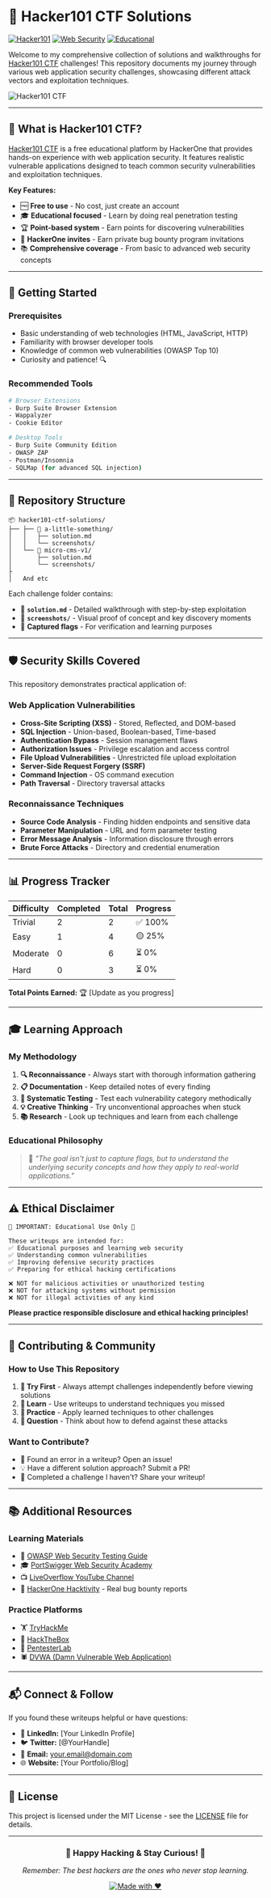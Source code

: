 # 🔐 Hacker101 CTF Solutions

[![Hacker101](https://img.shields.io/badge/Platform-Hacker101%20CTF-red?style=for-the-badge&logo=hackaday)](https://ctf.hacker101.com/)
[![Web Security](https://img.shields.io/badge/Category-Web%20Security-blue?style=for-the-badge&logo=security)](https://github.com/topics/web-security)
[![Educational](https://img.shields.io/badge/Purpose-Educational-green?style=for-the-badge&logo=bookstack)](https://github.com/topics/ctf-writeups)

Welcome to my comprehensive collection of solutions and walkthroughs for [Hacker101 CTF](https://ctf.hacker101.com/) challenges! This repository documents my journey through various web application security challenges, showcasing different attack vectors and exploitation techniques.

![Hacker101 CTF](https://github.com/user-attachments/assets/4843244b-8ed9-4367-918f-f38012002369)

---

## 🎯 What is Hacker101 CTF?

[Hacker101 CTF](https://ctf.hacker101.com/) is a free educational platform by HackerOne that provides hands-on experience with web application security. It features realistic vulnerable applications designed to teach common security vulnerabilities and exploitation techniques.

**Key Features:**
- 🆓 **Free to use** - No cost, just create an account
- 🎓 **Educational focused** - Learn by doing real penetration testing
- 🏆 **Point-based system** - Earn points for discovering vulnerabilities
- 🎁 **HackerOne invites** - Earn private bug bounty program invitations
- 📚 **Comprehensive coverage** - From basic to advanced web security concepts

---

## 🚀 Getting Started

### Prerequisites
- Basic understanding of web technologies (HTML, JavaScript, HTTP)
- Familiarity with browser developer tools
- Knowledge of common web vulnerabilities (OWASP Top 10)
- Curiosity and patience! 🔍

### Recommended Tools
```bash
# Browser Extensions
- Burp Suite Browser Extension
- Wappalyzer
- Cookie Editor

# Desktop Tools
- Burp Suite Community Edition
- OWASP ZAP
- Postman/Insomnia
- SQLMap (for advanced SQL injection)
```

---

## 📂 Repository Structure

```
📦 hacker101-ctf-solutions/
├── ├── 📁 a-little-something/
│   │   ├── solution.md
│   │   └── screenshots/
│   └── 📁 micro-cms-v1/
│       ├── solution.md
│       └── screenshots/
├
│   And etc
```

Each challenge folder contains:
- 📝 **`solution.md`** - Detailed walkthrough with step-by-step exploitation
- 📸 **`screenshots/`** - Visual proof of concept and key discovery moments
- 🏁 **Captured flags** - For verification and learning purposes

---

## 🛡️ Security Skills Covered

This repository demonstrates practical application of:

### Web Application Vulnerabilities
- **Cross-Site Scripting (XSS)** - Stored, Reflected, and DOM-based
- **SQL Injection** - Union-based, Boolean-based, Time-based
- **Authentication Bypass** - Session management flaws
- **Authorization Issues** - Privilege escalation and access control
- **File Upload Vulnerabilities** - Unrestricted file upload exploitation
- **Server-Side Request Forgery (SSRF)**
- **Command Injection** - OS command execution
- **Path Traversal** - Directory traversal attacks

### Reconnaissance Techniques
- **Source Code Analysis** - Finding hidden endpoints and sensitive data
- **Parameter Manipulation** - URL and form parameter testing
- **Error Message Analysis** - Information disclosure through errors
- **Brute Force Attacks** - Directory and credential enumeration

---

## 📊 Progress Tracker

| Difficulty | Completed | Total | Progress |
|------------|-----------|-------|----------|
| Trivial    | 2         | 2     | ✅ 100%  |
| Easy       | 1         | 4     | 🟡 25%   |
| Moderate   | 0         | 6     | ⏳ 0%    |
| Hard       | 0         | 3     | ⏳ 0%    |

**Total Points Earned:** 🏆 [Update as you progress]

---

## 🎓 Learning Approach

### My Methodology
1. **🔍 Reconnaissance** - Always start with thorough information gathering
2. **📋 Documentation** - Keep detailed notes of every finding
3. **🧪 Systematic Testing** - Test each vulnerability category methodically  
4. **💡 Creative Thinking** - Try unconventional approaches when stuck
5. **📚 Research** - Look up techniques and learn from each challenge

### Educational Philosophy
> 💭 *"The goal isn't just to capture flags, but to understand the underlying security concepts and how they apply to real-world applications."*

---

## ⚠️ Ethical Disclaimer

```
🚨 IMPORTANT: Educational Use Only 🚨

These writeups are intended for:
✅ Educational purposes and learning web security
✅ Understanding common vulnerabilities
✅ Improving defensive security practices
✅ Preparing for ethical hacking certifications

❌ NOT for malicious activities or unauthorized testing
❌ NOT for attacking systems without permission
❌ NOT for illegal activities of any kind
```

**Please practice responsible disclosure and ethical hacking principles!**

---

## 🤝 Contributing & Community

### How to Use This Repository
1. **🎯 Try First** - Always attempt challenges independently before viewing solutions
2. **📖 Learn** - Use writeups to understand techniques you missed  
3. **🔄 Practice** - Apply learned techniques to other challenges
4. **🤔 Question** - Think about how to defend against these attacks

### Want to Contribute?
- 🐛 Found an error in a writeup? Open an issue!
- 💡 Have a different solution approach? Submit a PR!
- 🎯 Completed a challenge I haven't? Share your writeup!

---

## 📚 Additional Resources

### Learning Materials
- 📖 [OWASP Web Security Testing Guide](https://owasp.org/www-project-web-security-testing-guide/)
- 🎓 [PortSwigger Web Security Academy](https://portswigger.net/web-security)
- 📺 [LiveOverflow YouTube Channel](https://www.youtube.com/c/LiveOverflow)
- 📱 [HackerOne Hacktivity](https://hackerone.com/hacktivity) - Real bug bounty reports

### Practice Platforms
- 🏋️ [TryHackMe](https://tryhackme.com/)
- 🎯 [HackTheBox](https://www.hackthebox.com/)
- 🔬 [PentesterLab](https://pentesterlab.com/)
- 🕷️ [DVWA (Damn Vulnerable Web Application)](https://dvwa.co.uk/)

---

## 📬 Connect & Follow

If you found these writeups helpful or have questions:

- 💼 **LinkedIn:** [Your LinkedIn Profile]
- 🐦 **Twitter:** [@YourHandle]
- 📧 **Email:** your.email@domain.com
- 🌐 **Website:** [Your Portfolio/Blog]

---

## 📄 License

This project is licensed under the MIT License - see the [LICENSE](LICENSE) file for details.

---

<div align="center">

### 🎉 Happy Hacking & Stay Curious! 🎉

*Remember: The best hackers are the ones who never stop learning.*

[![Made with ❤️](https://img.shields.io/badge/Made%20with-❤️-red?style=for-the-badge)](https://github.com/yourusername)

</div>
